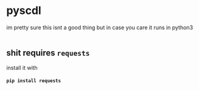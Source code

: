 # pyscdl
im pretty sure this isnt a good thing
but in case you care it runs in python3
<br>
<br>
## shit requires **`requests`**
install it with

#### `pip install requests`
